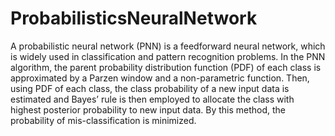 # ProbabilisticsNeuralNetwork
A probabilistic neural network (PNN) is a feedforward neural network, which is widely used in classification and pattern recognition problems. In the PNN algorithm, the parent probability distribution function (PDF) of each class is approximated by a Parzen window and a non-parametric function. Then, using PDF of each class, the class probability of a new input data is estimated and Bayes’ rule is then employed to allocate the class with highest posterior probability to new input data. By this method, the probability of mis-classification is minimized.
